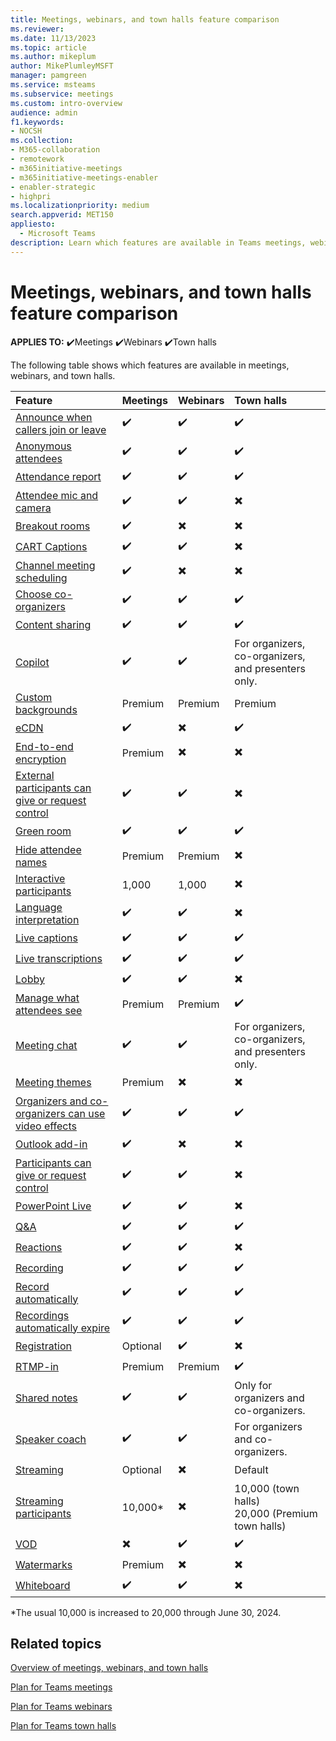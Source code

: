```yaml
---
title: Meetings, webinars, and town halls feature comparison
ms.reviewer: 
ms.date: 11/13/2023
ms.topic: article
ms.author: mikeplum
author: MikePlumleyMSFT
manager: pamgreen
ms.service: msteams
ms.subservice: meetings
ms.custom: intro-overview
audience: admin
f1.keywords:
- NOCSH
ms.collection: 
- M365-collaboration
- remotework
- m365initiative-meetings
- m365initiative-meetings-enabler
- enabler-strategic
- highpri
ms.localizationpriority: medium
search.appverid: MET150
appliesto: 
  - Microsoft Teams
description: Learn which features are available in Teams meetings, webinars, and town halls.
---
```


# Meetings, webinars, and town halls feature comparison

**APPLIES TO:** ✔️Meetings ✔️Webinars ✔️Town halls

The following table shows which features are available in meetings, webinars, and town halls.

|Feature|Meetings|Webinars|Town halls|
|:------|:-------|:-------|:---------|
|[Announce when callers join or leave](turn-on-or-off-entry-and-exit-announcements-for-meetings-in-teams.md)|✔️|✔️|✔️|
|[Anonymous attendees](anonymous-users-in-meetings.md)|✔️|✔️|✔️|
|[Attendance report](/microsoftteams/teams-analytics-and-reports/meeting-attendance-report)|✔️|✔️|✔️|
|[Attendee mic and camera](meeting-policies-audio-and-video.md)|✔️|✔️|✖️|
|[Breakout rooms](https://support.microsoft.com/office/use-breakout-rooms-in-microsoft-teams-meetings-7de1f48a-da07-466c-a5ab-4ebace28e461)|✔️|✖️|✖️|
|[CART Captions](https://support.microsoft.com/office/use-cart-captions-in-a-microsoft-teams-meeting-human-generated-captions-2dd889e8-32a8-4582-98b8-6c96cf14eb47)|✔️|✔️|✖️|
|[Channel meeting scheduling](https://support.microsoft.com/office/schedule-a-meeting-in-microsoft-teams-943507a9-8583-4c58-b5d2-8ec8265e04e5)|✔️|✖️|✖️|
|[Choose co-organizers](https://support.microsoft.com/office/roles-in-microsoft-teams-meetings-c16fa7d0-1666-4dde-8686-0a0bfe16e019)|✔️|✔️|✔️|
|[Content sharing](meeting-policies-content-sharing.md)|✔️|✔️|✔️|
|[Copilot](copilot-teams-transcription.md)|✔️|✔️|For organizers, co-organizers, and presenters only.|
|[Custom backgrounds](custom-meeting-backgrounds.md)|Premium|Premium|Premium|
|[eCDN](streaming-ecdn-enterprise-content-delivery-network.md)|✔️|✖️|✔️|
|[End-to-end encryption](teams-end-to-end-encryption.md)|Premium|✖️|✖️|
|[External participants can give or request control](meeting-who-present-request-control.md)|✔️|✔️|✖️|
|[Green room](hide-attendee-names.md)|✔️|✔️|✔️|
|[Hide attendee names](https://support.microsoft.com/office/green-room-for-teams-meetings-5b744652-789f-42da-ad56-78a68e8460d5)|Premium|Premium|✖️|
|[Interactive participants](view-only-meeting-experience.md)|1,000|1,000|✖️|
|[Language interpretation](https://support.microsoft.com/office/use-language-interpretation-in-microsoft-teams-meetings-b9fdde0f-1896-48ba-8540-efc99f5f4b2e)|✔️|✔️|✖️|
|[Live captions](meeting-transcription-captions.md)|✔️|✔️|✔️|
|[Live transcriptions](https://support.microsoft.com/office/view-live-transcription-in-microsoft-teams-meetings-dc1a8f23-2e20-4684-885e-2152e06a4a8b)|✔️|✔️|✔️|
|[Lobby](who-can-bypass-meeting-lobby.md)|✔️|✔️|✖️|
|[Manage what attendees see](https://support.microsoft.com/office/manage-what-attendees-see-in-teams-meetings-19bfd690-8122-49f4-bc04-c2c5f69b4e16)|Premium|Premium|✔️|
|[Meeting chat](manage-meeting-chat.md)|✔️|✔️|For organizers, co-organizers, and presenters only.|
|[Meeting themes](meeting-themes.md)|Premium|✖️|✖️|
|[Organizers and co-organizers can use video effects](https://support.microsoft.com/office/apply-video-filters-in-microsoft-teams-meetings-c04a1326-7f63-4170-a4f7-0778520af465)|✔️|✔️|✔️|
|[Outlook add-in](https://support.microsoft.com/office/schedule-a-microsoft-teams-meeting-from-outlook-883cc15c-580f-441a-92ea-0992c00a9b0f)|✔️|✖️|✖️|
|[Participants can give or request control](meeting-who-present-request-control.md)|✔️|✔️|✖️|
|[PowerPoint Live](https://support.microsoft.com/office/present-from-powerpoint-live-in-microsoft-teams-28b20e74-7165-499c-9bd4-0ad975d448ad)|✔️|✔️|✖️|
|[Q&A](manage-qna-for-teams.md)|✔️|✔️|✔️|
|[Reactions](manage-reactions-meetings.md)|✔️|✔️|✖️|
|[Recording](meeting-recording.md)|✔️|✔️|✔️|
|[Record automatically](https://support.microsoft.com/office/record-a-meeting-in-microsoft-teams-34dfbe7f-b07d-4a27-b4c6-de62f1348c24#bkmk_whocanstartorstoparecording)|✔️|✔️|✔️|
|[Recordings automatically expire](meeting-recording.md)|✔️|✔️|✔️|
|[Registration](set-up-webinars.md)| Optional|✔️|✖️|
|[RTMP-in](https://support.microsoft.com/office/use-rtmp-in-in-a-teams-meeting-789d6090-8511-4e2e-add6-52a9f551be7f)| Premium|Premium|✔️|
|[Shared notes](meeting-policies-content-sharing.md)|✔️|✔️|Only for organizers and co-organizers.|
|[Speaker coach](meeting-speaker-coach.md)|✔️|✔️|For organizers and co-organizers.|
|[Streaming](stream-teams-meetings.md)|Optional|✖️|Default|
|[Streaming participants](view-only-meeting-experience.md)|10,000*|✖️|10,000 (town halls) <br> 20,000 (Premium town halls)|
|[VOD](manage-vod-publishing.md)|✖️|✔️|✔️|
|[Watermarks](watermark-meeting-content-video.md)|Premium|✖️|✖️|
|[Whiteboard](meeting-policies-content-sharing.md)|✔️|✔️|✖️|

*The usual 10,000 is increased to 20,000 through June 30, 2024.

## Related topics

[Overview of meetings, webinars, and town halls](quick-start-meetings-live-events.md)

[Plan for Teams meetings](plan-meetings.md)

[Plan for Teams webinars](plan-webinars.md)

[Plan for Teams town halls](plan-town-halls.md)
